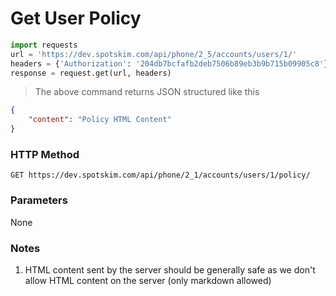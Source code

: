 # Get User Policy
```python
import requests
url = 'https://dev.spotskim.com/api/phone/2_5/accounts/users/1/'
headers = {'Authorization': '204db7bcfafb2deb7506b89eb3b9b715b09905c8'}
response = request.get(url, headers)
```
> The above command returns JSON structured like this 

```json
{
    "content": "Policy HTML Content"
}

```

### HTTP Method
`GET https://dev.spotskim.com/api/phone/2_1/accounts/users/1/policy/`

### Parameters
None

### Notes
1. HTML content sent by the server should be generally safe as we don't allow HTML content on the server (only markdown allowed)
